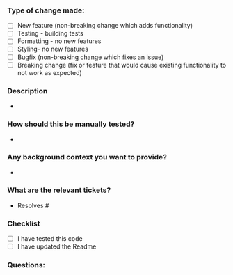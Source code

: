 ### Type of change made:
- [ ] New feature (non-breaking change which adds functionality)
- [ ] Testing - building tests
- [ ] Formatting - no new features
- [ ] Styling- no new features
- [ ] Bugfix (non-breaking change which fixes an issue)
- [ ] Breaking change (fix or feature that would cause existing functionality to not work as expected)

### Description
*


### How should this be manually tested?
*

### Any background context you want to provide?
*

### What are the relevant tickets?
* Resolves #

### Checklist
- [ ] I have tested this code
- [ ] I have updated the Readme

### Questions:
